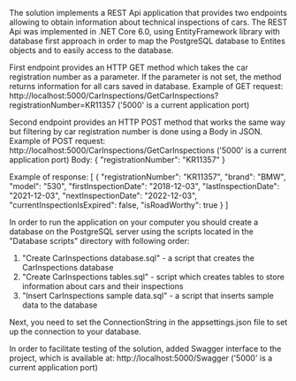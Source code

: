 The solution implements a REST Api application that provides two endpoints allowing to obtain information about technical inspections of cars.
The REST Api was implemented in .NET Core 6.0, using EntityFramework library with database first approach in order to map the PostgreSQL database to Entites objects and to easily access to the database.

First endpoint provides an HTTP GET method which takes the car registration number as a parameter. If the parameter is not set, the method returns information for all cars saved in database.
Example of GET request:
http://localhost:5000/CarInspections/GetCarInspections?registrationNumber=KR11357 ('5000' is a current application port)

Second endpoint provides an HTTP POST method that works the same way but filtering by car registration number is done using a Body in JSON. 
Example of POST request:
http://localhost:5000/CarInspections/GetCarInspections ('5000' is a current application port)
Body:
{
	"registrationNumber": "KR11357"
}

Example of response:
[
  {
    "registrationNumber": "KR11357",
    "brand": "BMW",
    "model": "530",
    "firstInspectionDate": "2018-12-03",
    "lastInspectionDate": "2021-12-03", 
    "nextInspectionDate": "2022-12-03",
    "currentInspectionIsExpired": false,
	"isRoadWorthy": true
  }
]

In order to run the application on your computer you should create a database on the PostgreSQL server using the scripts located in the "Database scripts" directory with following order:
1. "Create CarInspections database.sql" - a script that creates the CarInspections database
2. "Create CarInspections tables.sql" - script which creates tables to store information about cars and their inspections
3. "Insert CarInspections sample data.sql" - a script that inserts sample data to the database

Next, you need to set the ConnectionString in the appsettings.json file to set up the connection to your database.

In order to facilitate testing of the solution, added Swagger interface to the project, which is available at:
http://localhost:5000/Swagger ('5000' is a current application port)
